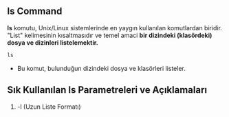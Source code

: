 ## ls Command

**ls** komutu, Unix/Linux sistemlerinde en yaygın kullanılan komutlardan biridir. "List" kelimesinin kısaltmasıdır ve temel amaci **bir dizindeki (klasördeki) dosya ve dizinleri listelemektir.**


```cmd
ls
```
* Bu komut, bulunduğun dizindeki dosya ve klasörleri listeler.


## Sık Kullanılan ls Parametreleri ve Açıklamaları

1.  -l (Uzun Liste Formatı)

